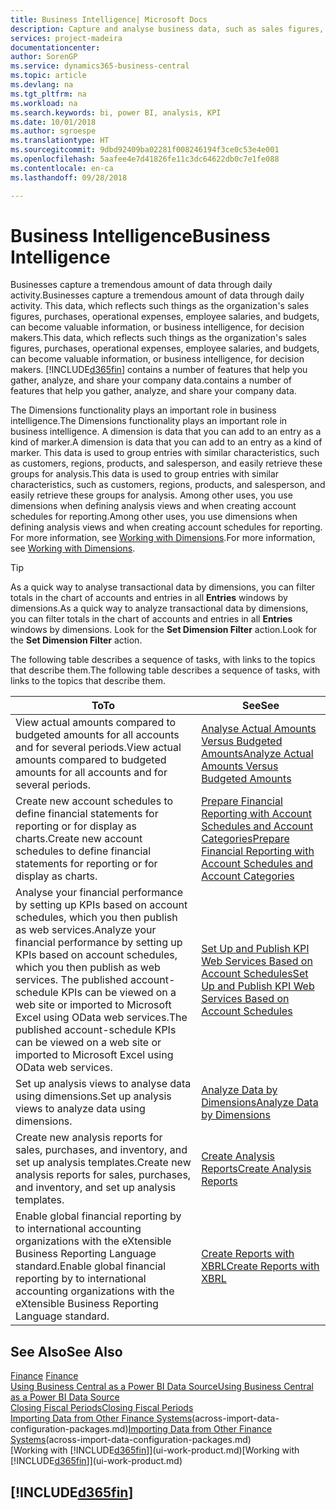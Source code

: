 ```yaml
---
title: Business Intelligence| Microsoft Docs
description: Capture and analyse business data, such as sales figures, purchases, operational expenses, employee salaries, and budgets, that can be valuable information for business intelligence or for decision making.
services: project-madeira
documentationcenter: 
author: SorenGP
ms.service: dynamics365-business-central
ms.topic: article
ms.devlang: na
ms.tgt_pltfrm: na
ms.workload: na
ms.search.keywords: bi, power BI, analysis, KPI
ms.date: 10/01/2018
ms.author: sgroespe
ms.translationtype: HT
ms.sourcegitcommit: 9dbd92409ba02281f008246194f3ce0c53e4e001
ms.openlocfilehash: 5aafee4e7d41826fe11c3dc64622db0c7e1fe088
ms.contentlocale: en-ca
ms.lasthandoff: 09/28/2018

---
```

# <a name="business-intelligence"></a><span data-ttu-id="a2b30-103">Business Intelligence</span><span class="sxs-lookup"><span data-stu-id="a2b30-103">Business Intelligence</span></span>
<span data-ttu-id="a2b30-104">Businesses capture a tremendous amount of data through daily activity.</span><span class="sxs-lookup"><span data-stu-id="a2b30-104">Businesses capture a tremendous amount of data through daily activity.</span></span> <span data-ttu-id="a2b30-105">This data, which reflects such things as the organization's sales figures, purchases, operational expenses, employee salaries, and budgets, can become valuable information, or business intelligence, for decision makers.</span><span class="sxs-lookup"><span data-stu-id="a2b30-105">This data, which reflects such things as the organization's sales figures, purchases, operational expenses, employee salaries, and budgets, can become valuable information, or business intelligence, for decision makers.</span></span> [!INCLUDE[d365fin](includes/d365fin_md.md)] <span data-ttu-id="a2b30-106">contains a number of features that help you gather, analyze, and share your company data.</span><span class="sxs-lookup"><span data-stu-id="a2b30-106">contains a number of features that help you gather, analyze, and share your company data.</span></span>

<span data-ttu-id="a2b30-107">The Dimensions functionality plays an important role in business intelligence.</span><span class="sxs-lookup"><span data-stu-id="a2b30-107">The Dimensions functionality plays an important role in business intelligence.</span></span> <span data-ttu-id="a2b30-108">A dimension is data that you can add to an entry as a kind of marker.</span><span class="sxs-lookup"><span data-stu-id="a2b30-108">A dimension is data that you can add to an entry as a kind of marker.</span></span> <span data-ttu-id="a2b30-109">This data is used to group entries with similar characteristics, such as customers, regions, products, and salesperson, and easily retrieve these groups for analysis.</span><span class="sxs-lookup"><span data-stu-id="a2b30-109">This data is used to group entries with similar characteristics, such as customers, regions, products, and salesperson, and easily retrieve these groups for analysis.</span></span> <span data-ttu-id="a2b30-110">Among other uses, you use dimensions  when defining analysis views and when creating account schedules for reporting.</span><span class="sxs-lookup"><span data-stu-id="a2b30-110">Among other uses, you use dimensions  when defining analysis views and when creating account schedules for reporting.</span></span> <span data-ttu-id="a2b30-111">For more information, see [Working with Dimensions](finance-dimensions.md).</span><span class="sxs-lookup"><span data-stu-id="a2b30-111">For more information, see [Working with Dimensions](finance-dimensions.md).</span></span>

> [!TIP]
> <span data-ttu-id="a2b30-112">As a quick way to analyse transactional data by dimensions, you can filter totals in the chart of accounts and entries in all **Entries** windows by dimensions.</span><span class="sxs-lookup"><span data-stu-id="a2b30-112">As a quick way to analyze transactional data by dimensions, you can filter totals in the chart of accounts and entries in all **Entries** windows by dimensions.</span></span> <span data-ttu-id="a2b30-113">Look for the **Set Dimension Filter** action.</span><span class="sxs-lookup"><span data-stu-id="a2b30-113">Look for the **Set Dimension Filter** action.</span></span>  

<span data-ttu-id="a2b30-114">The following table describes a sequence of tasks, with links to the topics that describe them.</span><span class="sxs-lookup"><span data-stu-id="a2b30-114">The following table describes a sequence of tasks, with links to the topics that describe them.</span></span>  

| <span data-ttu-id="a2b30-115">To</span><span class="sxs-lookup"><span data-stu-id="a2b30-115">To</span></span> | <span data-ttu-id="a2b30-116">See</span><span class="sxs-lookup"><span data-stu-id="a2b30-116">See</span></span> |
| --- | --- |
|<span data-ttu-id="a2b30-117">View actual amounts compared to budgeted amounts for all accounts and for several periods.</span><span class="sxs-lookup"><span data-stu-id="a2b30-117">View actual amounts compared to budgeted amounts for all accounts and for several periods.</span></span>|[<span data-ttu-id="a2b30-118">Analyse Actual Amounts Versus Budgeted Amounts</span><span class="sxs-lookup"><span data-stu-id="a2b30-118">Analyze Actual Amounts Versus Budgeted Amounts</span></span>](bi-how-analyze-actual-versus-budget.md)|
|<span data-ttu-id="a2b30-119">Create new account schedules to define financial statements for reporting or for display as charts.</span><span class="sxs-lookup"><span data-stu-id="a2b30-119">Create new account schedules to define financial statements for reporting or for display as charts.</span></span>|[<span data-ttu-id="a2b30-120">Prepare Financial Reporting with Account Schedules and Account Categories</span><span class="sxs-lookup"><span data-stu-id="a2b30-120">Prepare Financial Reporting with Account Schedules and Account Categories</span></span>](bi-how-work-account-schedule.md)|
|<span data-ttu-id="a2b30-121">Analyse your financial performance by setting up KPIs based on account schedules, which you then publish as web services.</span><span class="sxs-lookup"><span data-stu-id="a2b30-121">Analyze your financial performance by setting up KPIs based on account schedules, which you then publish as web services.</span></span> <span data-ttu-id="a2b30-122">The published account-schedule KPIs can be viewed on a web site or imported to Microsoft Excel using OData web services.</span><span class="sxs-lookup"><span data-stu-id="a2b30-122">The published account-schedule KPIs can be viewed on a web site or imported to Microsoft Excel using OData web services.</span></span>|[<span data-ttu-id="a2b30-123">Set Up and Publish KPI Web Services Based on Account Schedules</span><span class="sxs-lookup"><span data-stu-id="a2b30-123">Set Up and Publish KPI Web Services Based on Account Schedules</span></span>](bi-how-to-set-up-and-publish-kpi-web-services-based-on-account-schedules.md)|
|<span data-ttu-id="a2b30-124">Set up analysis views to analyse data using dimensions.</span><span class="sxs-lookup"><span data-stu-id="a2b30-124">Set up analysis views to analyze data using dimensions.</span></span>|[<span data-ttu-id="a2b30-125">Analyze Data by Dimensions</span><span class="sxs-lookup"><span data-stu-id="a2b30-125">Analyze Data by Dimensions</span></span>](bi-how-analyze-data-dimension.md)|
|<span data-ttu-id="a2b30-126">Create new analysis reports for sales, purchases, and inventory, and set up analysis templates.</span><span class="sxs-lookup"><span data-stu-id="a2b30-126">Create new analysis reports for sales, purchases, and inventory, and set up analysis templates.</span></span>|[<span data-ttu-id="a2b30-127">Create Analysis Reports</span><span class="sxs-lookup"><span data-stu-id="a2b30-127">Create Analysis Reports</span></span>](bi-how-create-analysis-views-reports.md)|
|<span data-ttu-id="a2b30-128">Enable global financial reporting by to international accounting organizations with the eXtensible Business Reporting Language standard.</span><span class="sxs-lookup"><span data-stu-id="a2b30-128">Enable global financial reporting by to international accounting organizations with the eXtensible Business Reporting Language standard.</span></span>|[<span data-ttu-id="a2b30-129">Create Reports with XBRL</span><span class="sxs-lookup"><span data-stu-id="a2b30-129">Create Reports with XBRL</span></span>](bi-create-reports-with-xbrl.md)|

## <a name="see-also"></a><span data-ttu-id="a2b30-130">See Also</span><span class="sxs-lookup"><span data-stu-id="a2b30-130">See Also</span></span>
<span data-ttu-id="a2b30-131">[Finance](finance.md)  </span><span class="sxs-lookup"><span data-stu-id="a2b30-131">[Finance](finance.md)  </span></span>  
[<span data-ttu-id="a2b30-132">Using Business Central as a Power BI Data Source</span><span class="sxs-lookup"><span data-stu-id="a2b30-132">Using Business Central as a Power BI Data Source</span></span>](across-how-use-financials-data-source-powerbi.md)  
[<span data-ttu-id="a2b30-133">Closing Fiscal Periods</span><span class="sxs-lookup"><span data-stu-id="a2b30-133">Closing Fiscal Periods</span></span>](year-close-years-periods.md)  
<span data-ttu-id="a2b30-134">[Importing Data from Other Finance Systems](across-import-data-configuration-packages.md)(across-import-data-configuration-packages.md)</span><span class="sxs-lookup"><span data-stu-id="a2b30-134">[Importing Data from Other Finance Systems](across-import-data-configuration-packages.md)(across-import-data-configuration-packages.md)</span></span>  
<span data-ttu-id="a2b30-135">[Working with [!INCLUDE[d365fin](includes/d365fin_md.md)]](ui-work-product.md)</span><span class="sxs-lookup"><span data-stu-id="a2b30-135">[Working with [!INCLUDE[d365fin](includes/d365fin_md.md)]](ui-work-product.md)</span></span>

## [!INCLUDE[d365fin](includes/free_trial_md.md)]  
 

